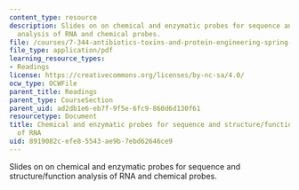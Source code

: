 ```yaml
---
content_type: resource
description: Slides on on chemical and enzymatic probes for sequence and structure/function
  analysis of RNA and chemical probes.
file: /courses/7-344-antibiotics-toxins-and-protein-engineering-spring-2007/8919082cefe85543ae9b7ebd62646ce9_rna_footprinting.pdf
file_type: application/pdf
learning_resource_types:
- Readings
license: https://creativecommons.org/licenses/by-nc-sa/4.0/
ocw_type: OCWFile
parent_title: Readings
parent_type: CourseSection
parent_uid: ad2db1e6-eb7f-9f5e-6fc9-860d6d130f61
resourcetype: Document
title: Chemical and enzymatic probes for sequence and structure/function analysis
  of RNA
uid: 8919082c-efe8-5543-ae9b-7ebd62646ce9
---
```

Slides on on chemical and enzymatic probes for sequence and structure/function analysis of RNA and chemical probes.